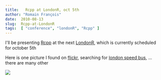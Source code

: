 ```yaml
---
title:   Rcpp at LondonR, oct 5th
author: "Romain François"
date:  2010-08-13
slug:  Rcpp-at-LondonR
tags:  [ "conference", "londonR", "Rcpp" ]
---
```

<div class="post-content">
<p>I'll be presenting <a href="http://dirk.eddelbuettel.com/code/rcpp.html">Rcpp</a> at the next <a href="http://www.londonr.org/">LondonR</a>, which is currently scheduled for october 5th</p>

<p>Here is one picture I found on <a href="http://www.flickr.com/">flickr</a>, searching for <a href="http://www.flickr.com/search/?q=london%20speed%20bus&amp;w=all">london speed bus</a>, ... there are many other</p>

<a href="http://www.flickr.com/photos/david-bank/3368493403/">
<img src="http://farm4.static.flickr.com/3552/3368493403_e26c60e61e.jpg"></a>
</div>
